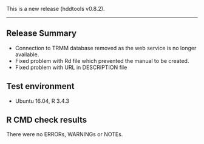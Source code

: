 This is a new release (hddtools v0.8.2).

---------------------------------

## Release Summary

* Connection to TRMM database removed as the web service is no longer available.
* Fixed problem with Rd file which prevented the manual to be created.
* Fixed problem with URL in DESCRIPTION file

## Test environment
* Ubuntu 16.04, R 3.4.3

## R CMD check results

There were no ERRORs, WARNINGs or NOTEs.
